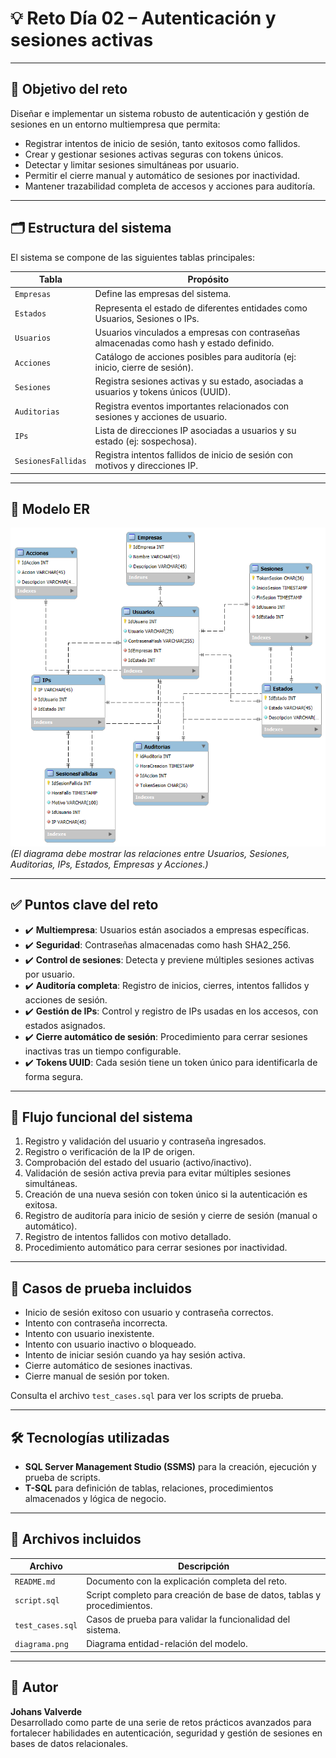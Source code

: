# 💡 Reto Día 02 – Autenticación y sesiones activas

---

## 🎯 Objetivo del reto

Diseñar e implementar un sistema robusto de autenticación y gestión de sesiones en un entorno multiempresa que permita:

- Registrar intentos de inicio de sesión, tanto exitosos como fallidos.
- Crear y gestionar sesiones activas seguras con tokens únicos.
- Detectar y limitar sesiones simultáneas por usuario.
- Permitir el cierre manual y automático de sesiones por inactividad.
- Mantener trazabilidad completa de accesos y acciones para auditoría.

---

## 🗂️ Estructura del sistema

El sistema se compone de las siguientes tablas principales:

| Tabla             | Propósito                                                                                 |
|-------------------|------------------------------------------------------------------------------------------|
| `Empresas`        | Define las empresas del sistema.                                                         |
| `Estados`         | Representa el estado de diferentes entidades como Usuarios, Sesiones o IPs.              |
| `Usuarios`        | Usuarios vinculados a empresas con contraseñas almacenadas como hash y estado definido.  |
| `Acciones`        | Catálogo de acciones posibles para auditoría (ej: inicio, cierre de sesión).             |
| `Sesiones`        | Registra sesiones activas y su estado, asociadas a usuarios y tokens únicos (UUID).      |
| `Auditorias`      | Registra eventos importantes relacionados con sesiones y acciones de usuario.            |
| `IPs`             | Lista de direcciones IP asociadas a usuarios y su estado (ej: sospechosa).               |
| `SesionesFallidas`| Registra intentos fallidos de inicio de sesión con motivos y direcciones IP.             |

---

## 🧩 Modelo ER

![Diagrama Entidad-Relación](diagrama.png)  
*(El diagrama debe mostrar las relaciones entre Usuarios, Sesiones, Auditorias, IPs, Estados, Empresas y Acciones.)*

---

## ✅ Puntos clave del reto

- ✔️ **Multiempresa**: Usuarios están asociados a empresas específicas.  
- ✔️ **Seguridad**: Contraseñas almacenadas como hash SHA2_256.  
- ✔️ **Control de sesiones**: Detecta y previene múltiples sesiones activas por usuario.  
- ✔️ **Auditoría completa**: Registro de inicios, cierres, intentos fallidos y acciones de sesión.  
- ✔️ **Gestión de IPs**: Control y registro de IPs usadas en los accesos, con estados asignados.  
- ✔️ **Cierre automático de sesión**: Procedimiento para cerrar sesiones inactivas tras un tiempo configurable.  
- ✔️ **Tokens UUID**: Cada sesión tiene un token único para identificarla de forma segura.

---

## 🔁 Flujo funcional del sistema

1. Registro y validación del usuario y contraseña ingresados.  
2. Registro o verificación de la IP de origen.  
3. Comprobación del estado del usuario (activo/inactivo).  
4. Validación de sesión activa previa para evitar múltiples sesiones simultáneas.  
5. Creación de una nueva sesión con token único si la autenticación es exitosa.  
6. Registro de auditoría para inicio de sesión y cierre de sesión (manual o automático).  
7. Registro de intentos fallidos con motivo detallado.  
8. Procedimiento automático para cerrar sesiones por inactividad.

---

## 🧪 Casos de prueba incluidos

- Inicio de sesión exitoso con usuario y contraseña correctos.  
- Intento con contraseña incorrecta.  
- Intento con usuario inexistente.  
- Intento con usuario inactivo o bloqueado.  
- Intento de iniciar sesión cuando ya hay sesión activa.  
- Cierre automático de sesiones inactivas.  
- Cierre manual de sesión por token.

Consulta el archivo `test_cases.sql` para ver los scripts de prueba.

---

## 🛠 Tecnologías utilizadas

- **SQL Server Management Studio (SSMS)** para la creación, ejecución y prueba de scripts.  
- **T-SQL** para definición de tablas, relaciones, procedimientos almacenados y lógica de negocio.

---

## 📄 Archivos incluidos

| Archivo           | Descripción                                                            |
|-------------------|------------------------------------------------------------------------|
| `README.md`       | Documento con la explicación completa del reto.                        |
| `script.sql`      | Script completo para creación de base de datos, tablas y procedimientos.|
| `test_cases.sql`  | Casos de prueba para validar la funcionalidad del sistema.             |
| `diagrama.png`    | Diagrama entidad-relación del modelo.                                 |

---

## 🚀 Autor

**Johans Valverde**  
Desarrollado como parte de una serie de retos prácticos avanzados para fortalecer habilidades en autenticación, seguridad y gestión de sesiones en bases de datos relacionales.
